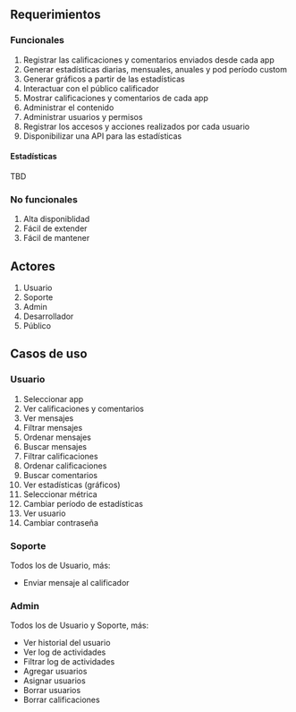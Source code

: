 ## Requerimientos

### Funcionales

1. Registrar las calificaciones y comentarios enviados desde cada app
2. Generar estadísticas diarias, mensuales, anuales y pod período custom
3. Generar gráficos a partir de las estadísticas
4. Interactuar con el público calificador
5. Mostrar calificaciones y comentarios de cada app
6. Administrar el contenido
7. Administrar usuarios y permisos
8. Registrar los accesos y acciones realizados por cada usuario
9. Disponibilizar una API para las estadísticas

#### Estadísticas

TBD

### No funcionales

1. Alta disponiblidad
2. Fácil de extender
3. Fácil de mantener

## Actores

1. Usuario
2. Soporte
3. Admin
4. Desarrollador
5. Público

## Casos de uso

### Usuario

1. Seleccionar app
2. Ver calificaciones y comentarios
3. Ver mensajes
4. Filtrar mensajes
5. Ordenar mensajes
6. Buscar mensajes
7. Filtrar calificaciones
8. Ordenar calificaciones
9. Buscar comentarios
10. Ver estadísticas (gráficos)
11. Seleccionar métrica
12. Cambiar período de estadísticas
13. Ver usuario
14. Cambiar contraseña

### Soporte

Todos los de Usuario, más:

- Enviar mensaje al calificador

### Admin

Todos los de Usuario y Soporte, más:

- Ver historial del usuario
- Ver log de actividades
- Filtrar log de actividades
- Agregar usuarios
- Asignar usuarios
- Borrar usuarios
- Borrar calificaciones